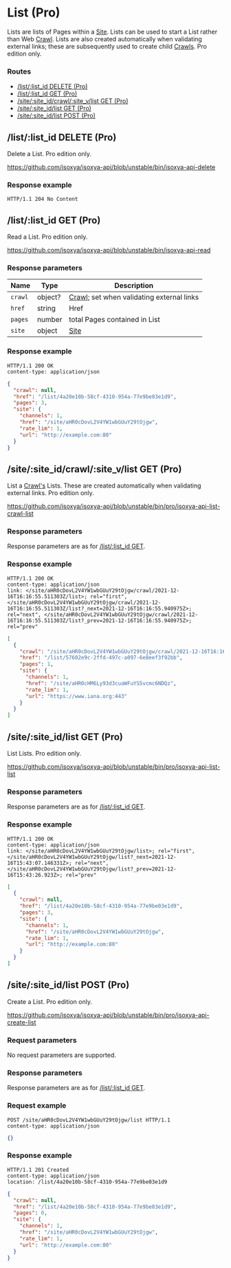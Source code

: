 # List (Pro)

Lists are lists of Pages within a [Site](Site.md). Lists can be used to start a List rather than Web [Crawl](Crawl.md). Lists are also created automatically when validating external links; these are subsequently used to create child [Crawls](Crawl.md). Pro edition only.

### Routes

- [/list/:list_id DELETE (Pro)](#listlist_id-delete-pro)
- [/list/:list_id GET (Pro)](#listlist_id-get-pro)
- [/site/:site_id/crawl/:site_v/list GET (Pro)](#sitesite_idcrawlsite_vlist-get-pro)
- [/site/:site_id/list GET (Pro)](#sitesite_idlist-get-pro)
- [/site/:site_id/list POST (Pro)](#sitesite_idlist-post-pro)


## /list/:list_id DELETE (Pro)

Delete a List. Pro edition only.

https://github.com/isoxya/isoxya-api/blob/unstable/bin/isoxya-api-delete  

### Response example

```http
HTTP/1.1 204 No Content
```


## /list/:list_id GET (Pro)

Read a List. Pro edition only.

https://github.com/isoxya/isoxya-api/blob/unstable/bin/isoxya-api-read  

### Response parameters

| Name    | Type    | Description                                           |
|---------|---------|-------------------------------------------------------|
| `crawl` | object? | [Crawl](Crawl.md); set when validating external links |
| `href`  | string  | Href                                                  |
| `pages` | number  | total Pages contained in List                         |
| `site`  | object  | [Site](Site.md)                                       |

### Response example

```http
HTTP/1.1 200 OK
content-type: application/json
```

```json
{
  "crawl": null,
  "href": "/list/4a20e10b-58cf-4310-954a-77e9be03e1d9",
  "pages": 3,
  "site": {
    "channels": 1,
    "href": "/site/aHR0cDovL2V4YW1wbGUuY29tOjgw",
    "rate_lim": 1,
    "url": "http://example.com:80"
  }
}
```


## /site/:site_id/crawl/:site_v/list GET (Pro)

List a [Crawl's](Crawl.md) Lists. These are created automatically when validating external links. Pro edition only.

https://github.com/isoxya/isoxya-api/blob/unstable/bin/pro/isoxya-api-list-crawl-list  

### Response parameters

Response parameters are as for [/list/:list_id GET](#listlist_id-get).

### Response example

```http
HTTP/1.1 200 OK
content-type: application/json
link: </site/aHR0cDovL2V4YW1wbGUuY29tOjgw/crawl/2021-12-16T16:16:55.511303Z/list>; rel="first", </site/aHR0cDovL2V4YW1wbGUuY29tOjgw/crawl/2021-12-16T16:16:55.511303Z/list?_next=2021-12-16T16:16:55.940975Z>; rel="next", </site/aHR0cDovL2V4YW1wbGUuY29tOjgw/crawl/2021-12-16T16:16:55.511303Z/list?_prev=2021-12-16T16:16:55.940975Z>; rel="prev"
```

```json
[
  {
    "crawl": "/site/aHR0cDovL2V4YW1wbGUuY29tOjgw/crawl/2021-12-16T16:16:55.511303Z",
    "href": "/list/57602e9c-2ffd-497c-a097-6e8eef3f92bb",
    "pages": 1,
    "site": {
      "channels": 1,
      "href": "/site/aHR0cHM6Ly93d3cuaWFuYS5vcmc6NDQz",
      "rate_lim": 1,
      "url": "https://www.iana.org:443"
    }
  }
]
```


## /site/:site_id/list GET (Pro)

List Lists. Pro edition only.

https://github.com/isoxya/isoxya-api/blob/unstable/bin/pro/isoxya-api-list-list  

### Response parameters

Response parameters are as for [/list/:list_id GET](#listlist_id-get).

### Response example

```http
HTTP/1.1 200 OK
content-type: application/json
link: </site/aHR0cDovL2V4YW1wbGUuY29tOjgw/list>; rel="first", </site/aHR0cDovL2V4YW1wbGUuY29tOjgw/list?_next=2021-12-16T15:43:07.146331Z>; rel="next", </site/aHR0cDovL2V4YW1wbGUuY29tOjgw/list?_prev=2021-12-16T15:43:26.923Z>; rel="prev"
```

```json
[
  {
    "crawl": null,
    "href": "/list/4a20e10b-58cf-4310-954a-77e9be03e1d9",
    "pages": 3,
    "site": {
      "channels": 1,
      "href": "/site/aHR0cDovL2V4YW1wbGUuY29tOjgw",
      "rate_lim": 1,
      "url": "http://example.com:80"
    }
  }
]
```


## /site/:site_id/list POST (Pro)

Create a List. Pro edition only.

https://github.com/isoxya/isoxya-api/blob/unstable/bin/pro/isoxya-api-create-list  

### Request parameters

No request parameters are supported.

### Response parameters

Response parameters are as for [/list/:list_id GET](#listlist_id-get).

### Request example

```http
POST /site/aHR0cDovL2V4YW1wbGUuY29tOjgw/list HTTP/1.1
content-type: application/json
```

```json
{}
```

### Response example

```http
HTTP/1.1 201 Created
content-type: application/json
location: /list/4a20e10b-58cf-4310-954a-77e9be03e1d9
```

```json
{
  "crawl": null,
  "href": "/list/4a20e10b-58cf-4310-954a-77e9be03e1d9",
  "pages": 0,
  "site": {
    "channels": 1,
    "href": "/site/aHR0cDovL2V4YW1wbGUuY29tOjgw",
    "rate_lim": 1,
    "url": "http://example.com:80"
  }
}
```
